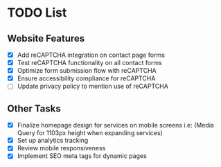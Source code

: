 # TODO List

## Website Features

- [X] Add reCAPTCHA integration on contact page forms
- [X] Test reCAPTCHA functionality on all contact forms
- [X] Optimize form submission flow with reCAPTCHA
- [X] Ensure accessibility compliance for reCAPTCHA
- [ ] Update privacy policy to mention use of reCAPTCHA

## Other Tasks

- [X] Finalize homepage design for services on mobile screens i.e: (Media Query for 1103px height when expanding services)
- [X] Set up analytics tracking
- [X] Review mobile responsiveness
- [X] Implement SEO meta tags for dynamic pages
